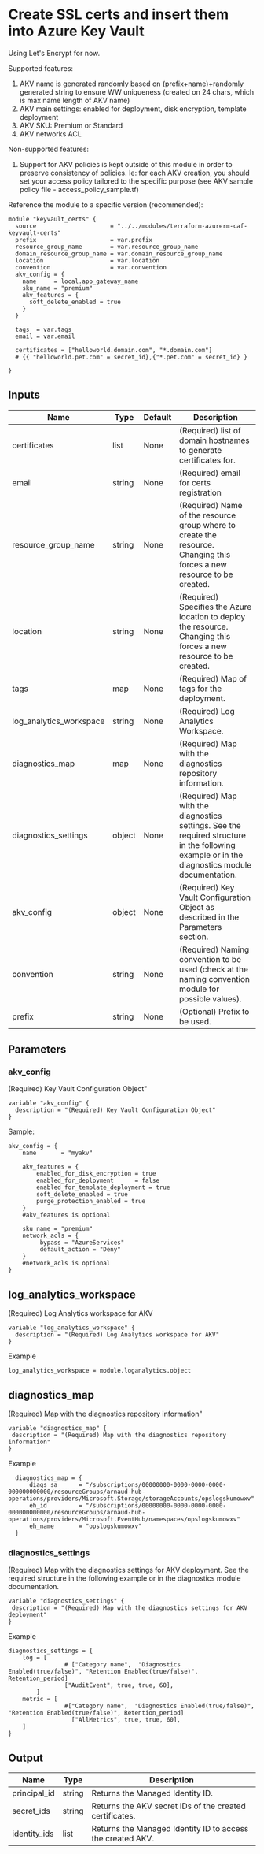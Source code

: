 
# Create SSL certs and insert them into Azure Key Vault

Using Let's Encrypt for now.

Supported features:

1. AKV name is generated randomly based on (prefix+name)+randomly generated string to ensure WW uniqueness (created on 24 chars, which is max name length of AKV name)
2. AKV main settings: enabled for deployment, disk encryption, template deployment
3. AKV SKU: Premium or Standard
4. AKV networks ACL

Non-supported features:

1. Support for AKV policies is kept outside of this module in order to preserve consistency of policies. Ie: for each AKV creation, you should set your access policy tailored to the specific purpose (see AKV sample policy file - access_policy_sample.tf)

Reference the module to a specific version (recommended):

```hcl
module "keyvault_certs" {
  source                     = "../../modules/terraform-azurerm-caf-keyvault-certs"
  prefix                     = var.prefix
  resource_group_name        = var.resource_group_name
  domain_resource_group_name = var.domain_resource_group_name
  location                   = var.location
  convention                 = var.convention
  akv_config = {
    name     = local.app_gateway_name
    sku_name = "premium"
    akv_features = {
      soft_delete_enabled = true
    }
  }

  tags  = var.tags
  email = var.email

  certificates = ["helloworld.domain.com", "*.domain.com"]
  # {{ "helloworld.pet.com" = secret_id},{"*.pet.com" = secret_id} }

}
```

## Inputs

| Name | Type | Default | Description |
| -- | -- | -- | -- |
| certificates | list | None | (Required) list of domain hostnames to generate certificates for. |
| email | string | None | (Required) email for certs registration |
| resource_group_name | string | None | (Required) Name of the resource group where to create the resource. Changing this forces a new resource to be created. |
| location | string | None | (Required) Specifies the Azure location to deploy the resource. Changing this forces a new resource to be created.  |
| tags | map | None | (Required) Map of tags for the deployment.  |
| log_analytics_workspace | string | None | (Required) Log Analytics Workspace. |
| diagnostics_map | map | None | (Required) Map with the diagnostics repository information.  |
| diagnostics_settings | object | None | (Required) Map with the diagnostics settings. See the required structure in the following example or in the diagnostics module documentation. |
| akv_config | object | None | (Required) Key Vault Configuration Object as described in the Parameters section. |
| convention | string | None | (Required) Naming convention to be used (check at the naming convention module for possible values).  |
| prefix | string | None | (Optional) Prefix to be used. |

## Parameters

### akv_config

(Required) Key Vault Configuration Object"

```hcl
variable "akv_config" {
  description = "(Required) Key Vault Configuration Object"
}
```

Sample:

```hcl
akv_config = {
    name       = "myakv"

    akv_features = {
        enabled_for_disk_encryption = true
        enabled_for_deployment      = false
        enabled_for_template_deployment = true
        soft_delete_enabled = true
        purge_protection_enabled = true
    }
    #akv_features is optional

    sku_name = "premium"
    network_acls = {
         bypass = "AzureServices"
         default_action = "Deny"
    }
    #network_acls is optional
}
```


## log_analytics_workspace

(Required) Log Analytics workspace for AKV

```hcl
variable "log_analytics_workspace" {
  description = "(Required) Log Analytics workspace for AKV"
}
```

Example

```hcl
log_analytics_workspace = module.loganalytics.object
```

## diagnostics_map

(Required) Map with the diagnostics repository information"

```hcl
variable "diagnostics_map" {
 description = "(Required) Map with the diagnostics repository information"
}
```

Example

```hcl
  diagnostics_map = {
      diags_sa      = "/subscriptions/00000000-0000-0000-0000-000000000000/resourceGroups/arnaud-hub-operations/providers/Microsoft.Storage/storageAccounts/opslogskumowxv"
      eh_id         = "/subscriptions/00000000-0000-0000-0000-000000000000/resourceGroups/arnaud-hub-operations/providers/Microsoft.EventHub/namespaces/opslogskumowxv"
      eh_name       = "opslogskumowxv"
  }
```

### diagnostics_settings

(Required) Map with the diagnostics settings for AKV deployment.
See the required structure in the following example or in the diagnostics module documentation.

```hcl
variable "diagnostics_settings" {
 description = "(Required) Map with the diagnostics settings for AKV deployment"
}
```

Example

```hcl
diagnostics_settings = {
    log = [
                # ["Category name",  "Diagnostics Enabled(true/false)", "Retention Enabled(true/false)", Retention_period]
                ["AuditEvent", true, true, 60],
        ]
    metric = [
                #["Category name",  "Diagnostics Enabled(true/false)", "Retention Enabled(true/false)", Retention_period]
                  ["AllMetrics", true, true, 60],
    ]
}
```


## Output

| Name | Type | Description | 
| -- | -- | -- | 
| principal_id | string | Returns the Managed Identity ID. |
| secret_ids | string | Returns the AKV secret IDs of the created certificates. | 
| identity_ids | list | Returns the Managed Identity ID to access the created AKV. |
